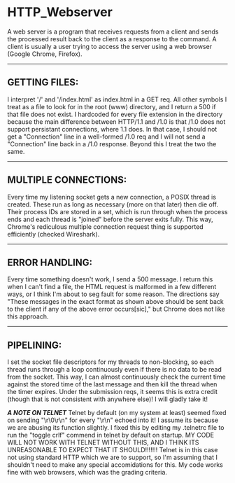 # HTTP_Webserver
A web server is a program that receives requests from a client and sends the processed result back to the client as a response to the command. A client is usually a user trying to access the server using a web browser (Google Chrome, Firefox).

-------------------
GETTING FILES:
------------------
I interpret '/' and '/index.html' as index.html in a GET req. All other symbols I treat as a file to look for in the root (www) directory, and I return a 500 if that file does not exist. I hardcoded for every file extension in the directory because the main difference between HTTP/1.1 and /1.0 is that /1.0 does not support persistant connections, where 1.1 does. In that case, I should not get a "Connection" line in a well-formed /1.0 req and I will not send a "Connection" line back in a /1.0 response. Beyond this I treat the two the same. 

-----------------------
MULTIPLE CONNECTIONS:
----------------------
Every time my listening socket gets a new connection, a POSIX thread is created. These run as long as necessary (more on that later) then die off. Their process IDs are stored in a set, which is run through when the process ends and each thread is "joined" before the server exits fully. This way, Chrome's rediculous multiple connection request thing is supported efficiently (checked Wireshark). 

--------------------
ERROR HANDLING:
-------------------
Every time something doesn't work, I send a 500 message. I return this when I can't find a file, the HTML request is malformed in a few different ways, or I think I'm about to seg fault for some reason. The directions say "These messages in the exact format as shown above should be sent back to the client if any of the above error occurs[sic]," but Chrome does not like this approach. 

------------------
PIPELINING:
-------------------
I set the socket file descriptors for my threads to non-blocking, so each thread runs through a loop continuously even if there is no data to be read from the socket. This way, I can almost continuously check the current time against the stored time of the last message and then kill the thread when the timer expires. 
Under the submission reqs, it seems this is extra credit (though that is not consistent with anywhere else)! I will gladly take it!

***********A NOTE ON TELNET***********
Telnet by default (on my system at least) seemed fixed on sending "\r\0\r\n" for every "\r\n" echoed into it! I assume its because we are abusing its function slightly. I fixed this by editing my .telnetrc file to run the "toggle crlf" commend in telnet by default on startup. MY CODE WILL NOT WORK WITH TELNET WITHOUT THIS, AND I THINK ITS UNREASONABLE TO EXPECT THAT IT SHOULD!!!!!!! Telnet is in this case not using standard HTTP which we are to support, so I'm assuming that I shouldn't need to make any special accomidations for this. My code works fine with web browsers, which was the grading criteria. 

